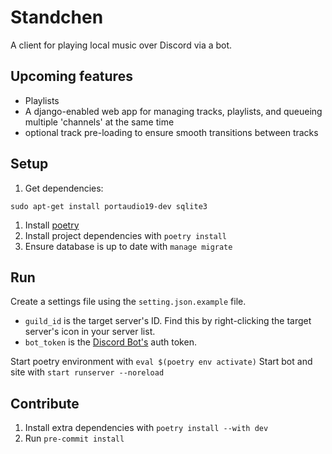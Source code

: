 # Standchen
A client for playing local music over Discord via a bot.

## Upcoming features
- Playlists
- A django-enabled web app for managing tracks, playlists, and queueing multiple 'channels' at the same time
- optional track pre-loading to ensure smooth transitions between tracks

## Setup
1. Get dependencies:
```shell
sudo apt-get install portaudio19-dev sqlite3
```
1. Install [poetry](https://python-poetry.org/docs/#installing-with-the-official-installer)
1. Install project dependencies with `poetry install`
1. Ensure database is up to date with `manage migrate`

## Run
Create a settings file using the `setting.json.example` file.
- `guild_id` is the target server's ID. Find this by right-clicking the target server's icon in your server list.
- `bot_token` is the [Discord Bot's](https://discordpy.readthedocs.io/en/stable/discord.html) auth token.

Start poetry environment with `eval $(poetry env activate)`
Start bot and site with `start runserver --noreload`

## Contribute
1. Install extra dependencies with `poetry install --with dev`
2. Run `pre-commit install`
